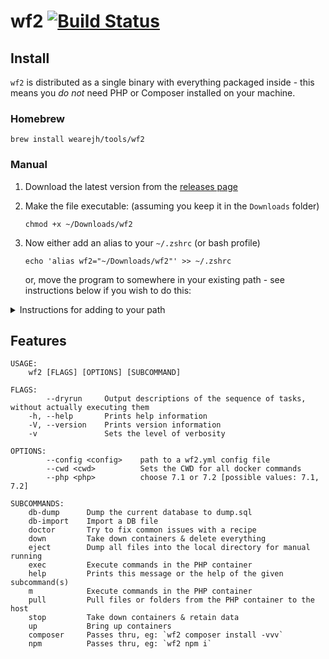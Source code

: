 # wf2 [![Build Status](https://travis-ci.org/WeareJH/wf2.svg?branch=master)](https://travis-ci.org/WeareJH/wf2)


## Install
`wf2` is distributed as a single binary with everything packaged inside - 
this means you *do not* need PHP or Composer installed on your machine. 

### Homebrew
`brew install wearejh/tools/wf2`

### Manual
1. Download the latest version from the [releases page](https://github.com/WeareJH/wf2/releases)
2. Make the file executable: (assuming you keep it in the `Downloads` folder)

    `chmod +x ~/Downloads/wf2`
3. Now either add an alias to your `~/.zshrc` (or bash profile)

    `echo 'alias wf2="~/Downloads/wf2"' >> ~/.zshrc`
    
   or, move the program to somewhere in your existing path - see instructions below if you wish to do this:

<details><summary>Instructions for adding to your path</summary>

1. Move the executable from your Downloads folder to /opt

    `sudo mv ~/Downloads/wf2 /opt`

2. **Replace** the alias you made previously in your *zshrc* or *bash_profile* with:

    `export PATH="$PATH:/opt"`

3. Use the following command to refresh any already open terminals

    `source ~/.zshrc`

4. Or for bash users

    `source ~/.bash_profile`

5. Type the following command to check all is installed OK:

    `wf2`

6. You should see the same output as below (in features):

</details>


## Features
```
USAGE:
    wf2 [FLAGS] [OPTIONS] [SUBCOMMAND]

FLAGS:
        --dryrun     Output descriptions of the sequence of tasks, without actually executing them
    -h, --help       Prints help information
    -V, --version    Prints version information
    -v               Sets the level of verbosity

OPTIONS:
        --config <config>    path to a wf2.yml config file
        --cwd <cwd>          Sets the CWD for all docker commands
        --php <php>          choose 7.1 or 7.2 [possible values: 7.1, 7.2]

SUBCOMMANDS:
    db-dump      Dump the current database to dump.sql
    db-import    Import a DB file
    doctor       Try to fix common issues with a recipe
    down         Take down containers & delete everything
    eject        Dump all files into the local directory for manual running
    exec         Execute commands in the PHP container
    help         Prints this message or the help of the given subcommand(s)
    m            Execute commands in the PHP container
    pull         Pull files or folders from the PHP container to the host
    stop         Take down containers & retain data
    up           Bring up containers
    composer     Passes thru, eg: `wf2 composer install -vvv`      
    npm          Passes thru, eg: `wf2 npm i` 
```

